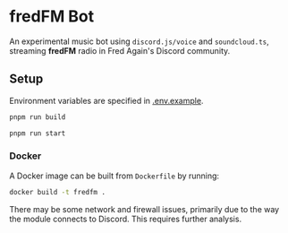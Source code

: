 # fredFM Bot

An experimental music bot using `discord.js/voice` and `soundcloud.ts`, streaming **fredFM** radio in Fred Again's Discord community.

## Setup
Environment variables are specified in [.env.example](.env.example).

```sh
pnpm run build
```

```sh
pnpm run start
```

### Docker
A Docker image can be built from `Dockerfile` by running:

```sh
docker build -t fredfm .
```

There may be some network and firewall issues, primarily due to the way the module connects to Discord. This requires further analysis.
